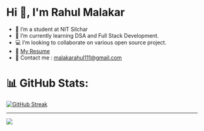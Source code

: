 
<h1 >Hi 👋, I'm Rahul Malakar</h1>

- 🔭 I’m a student at NIT Silchar
- 🌱 I’m currently learning DSA and Full Stack Development.
- 💻 I’m looking to collaborate on various open source project.
- 📃 [My Resume](https://drive.google.com/file/d/1H-7JJUvOpsTqnbf6BaQhGKmZPBuF-gAO/view?usp=drive_link)
- 📧 Contact me :  malakarahul111@gmail.com

# 📊 GitHub Stats:
[![GitHub Streak](https://github-readme-streak-stats.herokuapp.com?user=rahulmalakar42&theme=ocean-gradient&card_width=500)](https://git.io/streak-stats) <br>

---
[![](https://visitcount.itsvg.in/api?id=rahulmalakar42&icon=8&color=5)](https://visitcount.itsvg.in)





